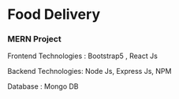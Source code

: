 # Food Delivery

<h3>MERN Project</h3>
<p>Frontend Technologies : Bootstrap5 , React Js </p>
<p>Backend Technologies: Node Js, Express Js, NPM</p>
<p>Database : Mongo DB</p>